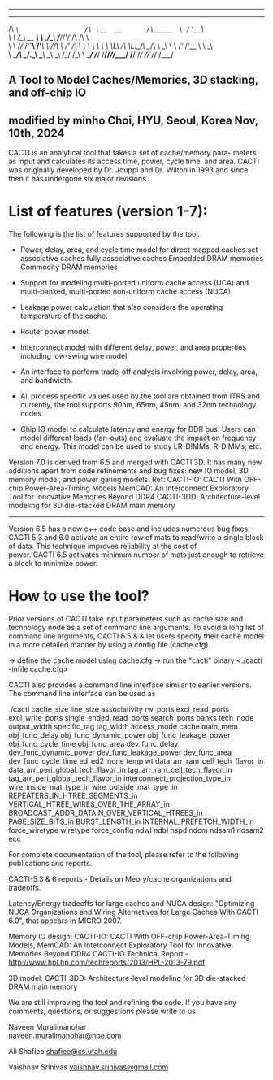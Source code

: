-----------------------------------------------------------


  ____                     __               ________    __     
 /\  _`\                  /\ \__  __       /\_____  \ /'__`\   
 \ \ \/\_\     __      ___\ \ ,_\/\_\      \/___//'/'/\ \/\ \  
  \ \ \/_/_  /'__`\   /'___\ \ \/\/\ \         /' /' \ \ \ \ \ 
   \ \ \L\ \/\ \L\.\_/\ \__/\ \ \_\ \ \      /' /'__  \ \ \_\ \
    \ \____/\ \__/.\_\ \____\\ \__\\ \_\    /\_/ /\_\  \ \____/
     \/___/  \/__/\/_/\/____/ \/__/ \/_/    \//  \/_/   \/___/ 


A Tool to Model Caches/Memories, 3D stacking, and off-chip IO
-----------------------------------------------------------
modified by minho Choi, HYU, Seoul, Korea
Nov, 10th, 2024
-----------------------------------------------------------

CACTI is an analytical tool that takes a set of cache/memory para-
meters as input and calculates its access time, power, cycle 
time, and area.
CACTI was originally developed by Dr. Jouppi and Dr. Wilton
in 1993 and since then it has undergone six major 
revisions.

List of features (version 1-7):
===============================
The following is the list of features supported by the tool. 

* Power, delay, area, and cycle time model for 
                  direct mapped caches
                  set-associative caches
                  fully associative caches
                  Embedded DRAM memories
                  Commodity DRAM memories
                  
* Support for modeling multi-ported uniform cache access (UCA)
  and multi-banked, multi-ported non-uniform cache access (NUCA).

* Leakage power calculation that also considers the operating
  temperature of the cache.
  
* Router power model.

* Interconnect model with different delay, power, and area 
  properties including low-swing wire model.

* An interface to perform trade-off analysis involving power, delay,
  area, and bandwidth.

* All process specific values used by the tool are obtained
  from ITRS and currently, the tool supports 90nm, 65nm, 45nm, 
  and 32nm technology nodes.

* Chip IO model to calculate latency and energy for DDR bus. Users can model
  different loads (fan-outs) and evaluate the impact on frequency and energy.
  This model can be used to study LR-DIMMs, R-DIMMs, etc.

Version 7.0 is derived from 6.5 and merged with CACTI 3D. 
It has many new additions apart from code refinements and 
bug fixes: new IO model, 3D memory model, and power gating models.
Ref: CACTI-IO: CACTI With OFF-chip Power-Area-Timing Models
     MemCAD: An Interconnect Exploratory Tool for Innovative Memories Beyond DDR4
     CACTI-3DD: Architecture-level modeling for 3D die-stacked DRAM main memory

--------------------------------------------------------------------------
Version 6.5 has a new c++ code base and includes numerous bug fixes.
CACTI 5.3 and 6.0 activate an entire row of mats to read/write a single
block of data. This technique improves reliability at the cost of  
power. CACTI 6.5 activates minimum number of mats just enough to retrieve 
a block to minimize power.

How to use the tool?
====================
Prior versions of CACTI take input parameters such as cache
size and technology node as a set of command line arguments. 
To avoid a long list of command line arguments, 
CACTI 6.5 & & let users specify their cache model in a more 
detailed manner by using a config file (cache.cfg).

-> define the cache model using cache.cfg
-> run the "cacti" binary <./cacti -infile cache.cfg>

CACTI also provides a command line interface similar to earlier versions. The command line interface can be used as

./cacti  cache_size line_size associativity rw_ports excl_read_ports excl_write_ports 
  single_ended_read_ports search_ports banks tech_node output_width specific_tag tag_width
  access_mode cache main_mem obj_func_delay obj_func_dynamic_power obj_func_leakage_power
  obj_func_cycle_time obj_func_area dev_func_delay dev_func_dynamic_power dev_func_leakage_power
  dev_func_area dev_func_cycle_time ed_ed2_none temp wt data_arr_ram_cell_tech_flavor_in
  data_arr_peri_global_tech_flavor_in tag_arr_ram_cell_tech_flavor_in tag_arr_peri_global_tech_flavor_in
  interconnect_projection_type_in wire_inside_mat_type_in wire_outside_mat_type_in
  REPEATERS_IN_HTREE_SEGMENTS_in VERTICAL_HTREE_WIRES_OVER_THE_ARRAY_in 
  BROADCAST_ADDR_DATAIN_OVER_VERTICAL_HTREES_in PAGE_SIZE_BITS_in BURST_LENGTH_in
  INTERNAL_PREFETCH_WIDTH_in force_wiretype wiretype force_config ndwl ndbl nspd ndcm 
  ndsam1 ndsam2 ecc

For complete documentation of the tool, please refer
to the following publications and reports.

CACTI-5.3 & 6 reports - Details on Meory/cache organizations and tradeoffs.

Latency/Energy tradeoffs for large caches and NUCA design:
  "Optimizing NUCA Organizations and Wiring Alternatives for Large Caches With CACTI 6.0", that appears in MICRO 2007.

Memory IO design:  CACTI-IO: CACTI With OFF-chip Power-Area-Timing Models,
     MemCAD: An Interconnect Exploratory Tool for Innovative Memories Beyond DDR4
     CACTI-IO Technical Report - http://www.hpl.hp.com/techreports/2013/HPL-2013-79.pdf

3D model:
     CACTI-3DD: Architecture-level modeling for 3D die-stacked DRAM main memory

We are still improving the tool and refining the code. If you
have any comments, questions, or suggestions please write to
us.

Naveen Muralimanohar             
naveen.muralimanohar@hpe.com    

Ali Shafiee 
shafiee@cs.utah.edu

Vaishnav Srinivas
vaishnav.srinivas@gmail.com

